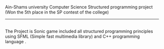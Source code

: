 Ain-Shams university Computer Science Structured programming project (Won the 5th place in the SP contest of the college)
<hr><br>
The Project is Sonic game included all structured programming principles using SFML (Simple fast multimedia library) and C++ programming language .
